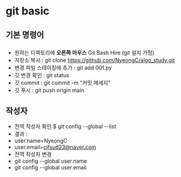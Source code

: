 # git basic

## 기본 명령어

###
- 원하는 디렉토리에 **오른쪽 마우스** Git Bash Hire (git 설치 가정)
- 저장소 복사 : git clone https://github.com/NyeongC/algo_study.git
- 변경 파일 스테이징에 추가 : git add 001.py
- 깃 변경 확인 : git status
- 깃 commit : git commit -m "커밋 메세지"
- 깃 푸시 : git push origin main

## 작성자 
- 전역 작성자 확인 $ git config --global --list
- 결과 :
- user.name=NyeongC
- user.email=cjfsud23@naver.com
- 전역 작성자 변경
- git config --global user.name
- git config --global user.email
